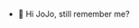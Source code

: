 - 👋 Hi JoJo, still remember me?

<!---
Tcqq0422/Tcqq0422 is a ✨ special ✨ repository because its `README.md` (this file) appears on your GitHub profile.
You can click the Preview link to take a look at your changes.
--->


